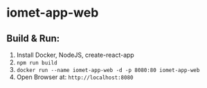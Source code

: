 # iomet-app-web

## Build & Run:

1. Install Docker, NodeJS, create-react-app
2. `npm run build`
3. `docker run --name iomet-app-web -d -p 8080:80 iomet-app-web`
4. Open Browser at: `http://localhost:8080`
